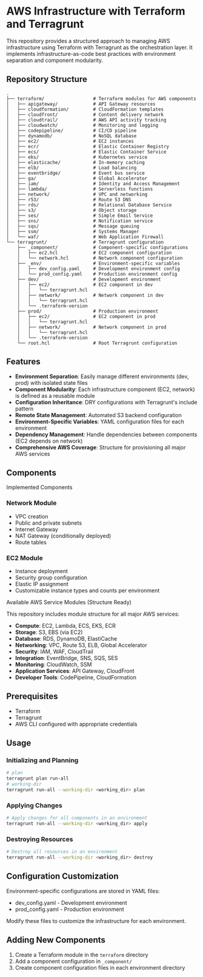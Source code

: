 # AWS Infrastructure with Terraform and Terragrunt

This repository provides a structured approach to managing AWS infrastructure using Terraform with Terragrunt as the orchestration layer. It implements infrastructure-as-code best practices with environment separation and component modularity.

## Repository Structure

```
.
├── terraform/                  # Terraform modules for AWS components
│   ├── apigateway/             # API Gateway resources
│   ├── cloudformation/         # CloudFormation templates
│   ├── cloudfront/             # Content delivery network
│   ├── cloudtrail/             # AWS API activity tracking
│   ├── cloudwatch/             # Monitoring and logging
│   ├── codepipeline/           # CI/CD pipeline
│   ├── dynamodb/               # NoSQL database
│   ├── ec2/                    # EC2 instances
│   ├── ecr/                    # Elastic Container Registry
│   ├── ecs/                    # Elastic Container Service
│   ├── eks/                    # Kubernetes service
│   ├── elasticache/            # In-memory caching
│   ├── elb/                    # Load balancing
│   ├── eventbridge/            # Event bus service
│   ├── ga/                     # Global Accelerator
│   ├── iam/                    # Identity and Access Management
│   ├── lambda/                 # Serverless functions
│   ├── network/                # VPC and networking
│   ├── r53/                    # Route 53 DNS
│   ├── rds/                    # Relational Database Service
│   ├── s3/                     # Object storage
│   ├── ses/                    # Simple Email Service
│   ├── sns/                    # Notification service
│   ├── sqs/                    # Message queuing
│   ├── ssm/                    # Systems Manager
│   └── waf/                    # Web Application Firewall
└── terragrunt/                 # Terragrunt configuration
    ├── _component/             # Component-specific configurations
    │   ├── ec2.hcl             # EC2 component configuration
    │   └── network.hcl         # Network component configuration
    ├── _env/                   # Environment-specific variables
    │   ├── dev_config.yaml     # Development environment config
    │   └── prod_config.yaml    # Production environment config
    ├── dev/                    # Development environment
    │   ├── ec2/                # EC2 component in dev
    │   │   └── terragrunt.hcl
    │   ├── network/            # Network component in dev
    │   │   └── terragrunt.hcl
    │   └── .terraform-version
    ├── prod/                   # Production environment
    │   ├── ec2/                # EC2 component in prod
    │   │   └── terragrunt.hcl
    │   ├── network/            # Network component in prod
    │   │   └── terragrunt.hcl
    │   └── .terraform-version
    └── root.hcl                # Root Terragrunt configuration
```

## Features

- **Environment Separation**: Easily manage different environments (dev, prod) with isolated state files
- **Component Modularity**: Each infrastructure component (EC2, network) is defined as a reusable module
- **Configuration Inheritance**: DRY configurations with Terragrunt's include pattern
- **Remote State Management**: Automated S3 backend configuration
- **Environment-Specific Variables**: YAML configuration files for each environment
- **Dependency Management**: Handle dependencies between components (EC2 depends on network)
- **Comprehensive AWS Coverage**: Structure for provisioning all major AWS services

## Components

Implemented Components

### Network Module

- VPC creation
- Public and private subnets
- Internet Gateway
- NAT Gateway (conditionally deployed)
- Route tables

### EC2 Module

- Instance deployment
- Security group configuration
- Elastic IP assignment
- Customizable instance types and counts per environment

Available AWS Service Modules (Structure Ready)

This repository includes module structure for all major AWS services:

- **Compute**: EC2, Lambda, ECS, EKS, ECR
- **Storage**: S3, EBS (via EC2)
- **Database**: RDS, DynamoDB, ElastiCache
- **Networking**: VPC, Route 53, ELB, Global Accelerator
- **Security**: IAM, WAF, CloudTrail
- **Integration**: EventBridge, SNS, SQS, SES
- **Monitoring**: CloudWatch, SSM
- **Application Services**: API Gateway, CloudFront
- **Developer Tools**: CodePipeline, CloudFormation

## Prerequisites

- Terraform
- Terragrunt
- AWS CLI configured with appropriate credentials

## Usage

### Initializing and Planning

```bash
# plan
terragrunt plan run-all
# working-dir
terragrunt run-all --working-dir <working_dir> plan
```

### Applying Changes

```bash
# Apply changes for all components in an environment
terragrunt run-all --working-dir <working_dir> apply
```

### Destroying Resources

```bash
# Destroy all resources in an environment
terragrunt run-all --working-dir <working_dir> destroy
```

## Configuration Customization

Environment-specific configurations are stored in YAML files:
- dev_config.yaml - Development environment
- prod_config.yaml - Production environment

Modify these files to customize the infrastructure for each environment.

## Adding New Components

1. Create a Terraform module in the `terraform` directory
2. Add a component configuration in `_component/`
3. Create component configuration files in each environment directory